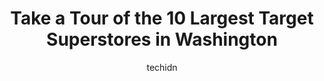 ---
layout: ampstory
image: https://i0.wp.com/paketmu.com/wp-content/uploads/2023/06/target-0-in-washington-1686366704.jpeg?resize=640,853
author: techidn
featured: false
description: Explore the diverse Target Superstore scene in Washington, home to an incredible selection of 10 establishments catering to every taste. Whether youre in search of iconic favorites or undis
title: Take a Tour of the 10 Largest Target Superstores in Washington
cover:
   title: Take a Tour of the 10 Largest Target Superstores in Washington
   subtitle: RICKPATE
   background: https://paketmu.com/wp-content/uploads/2023/06/target-0-in-washington-1686366704.jpeg

pages: 
 - layout: thirds
   top: <h1>#1 Target</h1>
   bottom: "<p>Honestly unlike many other peoples experiences here mine have been great. Yes this neighborhood is in need of some love and you should use caution throughout downtown, th</p>"
   background: https://paketmu.com/wp-content/uploads/2023/06/target-1-in-washington-1686366705.jpeg
   backgroundblur: true
 - layout: thirds
   top: <h1>#2 Target</h1>
   bottom: "<p>This is the worst Target Ive ever been to. Their inventory online stated they had what I needed so I drove out of my way to get it for them to tell me that their system </p>"
   background: https://paketmu.com/wp-content/uploads/2023/06/target-2-in-washington-1686366706.jpeg
   cta:
      link: https://paketmu.com/take-a-tour-of-the-10-largest-target-superstores-in-washington/
      text: Take a Tour of the 10 Largest Target Superstores in Washington
 - layout: thirds
   top: <h1>#3 Target</h1>
   bottom: "<p>I went to pay for my Gold Bond lotion and it didnt scan. The checker asked me if it came out of a basket in the aisle and I said yes. He said, its a free sampleâ</p>"
   background: https://paketmu.com/wp-content/uploads/2023/06/target-3-in-washington-1686366706.jpeg
   cta:
      link: https://paketmu.com/take-a-tour-of-the-10-largest-target-superstores-in-washington/
      text: Take a Tour of the 10 Largest Target Superstores in Washington
 - layout: thirds
   top: <h1>#4 Target</h1>
   bottom: "<p>302 NE Northgate Way, Seattle, WA 98125, United States</p>"
   background: https://images.unsplash.com/photo-1546497974-b213c9efb599?ixlib=rb-4.0.3&ixid=MnwxMjA3fDB8MHxwaG90by1wYWdlfHx8fGVufDB8fHx8&auto=format&fit=crop&w=640&h=853&q=80
   cta:
      link: https://paketmu.com/take-a-tour-of-the-10-largest-target-superstores-in-washington/
      text: Take a Tour of the 10 Largest Target Superstores in Washington
 - layout: thirds
   top: <h1>#5 Target</h1>
   bottom: "<p>13950 NE 178th Pl Ste. 100, Woodinville, WA 98072, United States</p>"
   background: https://images.unsplash.com/photo-1613843873231-1447db182f97?ixlib=rb-4.0.3&ixid=MnwxMjA3fDB8MHxwaG90by1wYWdlfHx8fGVufDB8fHx8&auto=format&fit=crop&w=640&h=853&q=80
   cta:
      link: https://paketmu.com/take-a-tour-of-the-10-largest-target-superstores-in-washington/
      text: Take a Tour of the 10 Largest Target Superstores in Washington
 - layout: thirds
   top: <h1>#6 Target</h1>
   bottom: "<p>3201 NW Randall Way, Silverdale, WA 98383, United States</p>"
   background: https://images.unsplash.com/photo-1510906594845-bc082582c8cc?ixlib=rb-4.0.3&ixid=MnwxMjA3fDB8MHxwaG90by1wYWdlfHx8fGVufDB8fHx8&auto=format&fit=crop&w=640&h=853&q=80
   cta:
      link: https://paketmu.com/take-a-tour-of-the-10-largest-target-superstores-in-washington/
      text: Take a Tour of the 10 Largest Target Superstores in Washington
 - layout: thirds
   top: <h1>#7 Target</h1>
   bottom: "<p>2925 Harrison Ave NW, Olympia, WA 98502, United States</p>"
   background: https://images.unsplash.com/photo-1591393223703-56fe1347ac62?ixlib=rb-4.0.3&ixid=MnwxMjA3fDB8MHxwaG90by1wYWdlfHx8fGVufDB8fHx8&auto=format&fit=crop&w=640&h=853&q=80
   cta:
      link: https://paketmu.com/take-a-tour-of-the-10-largest-target-superstores-in-washington/
      text: Take a Tour of the 10 Largest Target Superstores in Washington
 - layout: thirds
   middle: Continue reading...
   background: https://images.unsplash.com/photo-1462556791646-c201b8241a94?ixlib=rb-4.0.3&ixid=MnwxMjA3fDB8MHxwaG90by1wYWdlfHx8fGVufDB8fHx8&auto=format&fit=crop&w=640&h=853&q=80
   cta:
      link: https://paketmu.com/take-a-tour-of-the-10-largest-target-superstores-in-washington/
      text: Take a Tour of the 10 Largest Target Superstores in Washington
      
---